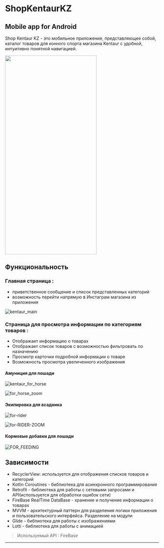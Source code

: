 # ShopKentaurKZ
## Mobile app for Android

Shop Kentaur KZ - это мобильное приложение, представляющее собой, каталог товаров для конного спорта магазина Kentaur с удобной, интуитивно понятной навигацией.

<img src="https://github.com/Ruzanna0207/ShopKentaurKZ/assets/135521897/8301daec-45c7-4459-b0e5-339ab91e5535" width="300" height="650"> 


## Функциональность

### Главная страница : 
+ приветственное сообщение и список представленных категорий
+ возможность перейти напрямую в Инстаграм магазина из приложения

![kentaur_main](https://github.com/Ruzanna0207/ShopKentaurKZ/assets/135521897/f062508d-af35-45da-9754-bb01a1d39e7d)

  
### Страница для просмотра информации по категориям товаров : 
* Отображает информацию о товарах
* Отображает список товаров с возможностью фильтровать по назначению
* Просмотр карточки подробной информации о товаре
* Возможность просмотра увеличенного изображения


#### Амуниция для лошади 
![kentaur_for_horse](https://github.com/Ruzanna0207/ShopKentaurKZ/assets/135521897/2045f31b-a9de-451b-9b98-f9c3915b4b1f)

![for_horse_zoom](https://github.com/Ruzanna0207/ShopKentaurKZ/assets/135521897/57cd8e20-b55e-46e8-9473-9397f4981238)


#### Экипировка для всадника

![for-rider](https://github.com/Ruzanna0207/ShopKentaurKZ/assets/135521897/85202033-aebe-492b-a956-5aae3c688b5e)

![for-RIDER-ZOOM](https://github.com/Ruzanna0207/ShopKentaurKZ/assets/135521897/998c3e81-7c97-4d96-b929-b7fdb0b48014)


####  Кормовые добавки для лошади

![FOR_FEEDING](https://github.com/Ruzanna0207/ShopKentaurKZ/assets/135521897/4994d0a6-2f1f-449f-94e3-b744e1b06814)


## Зависимости
+ RecyclerView: используется для отображения списков товаров и категорий
+ Kotlin Coroutines - библиотека для асинхронного программирования
+ Retrofit - библиотека для работы с сетевыми запросами и API(используется для обработки ошибок сети)
+ FireBase RealTime DataBase - хранение и получение информации о товарах
+ MVVM - архитектурный паттерн для разделения логики приложения и пользовательского интерфейса. Разделение на модули
+ Glide - библиотека для работы с изображениями
+ Lotti - библиотека для работы с анимацией

> Используемый API : FireBase
 * * *
